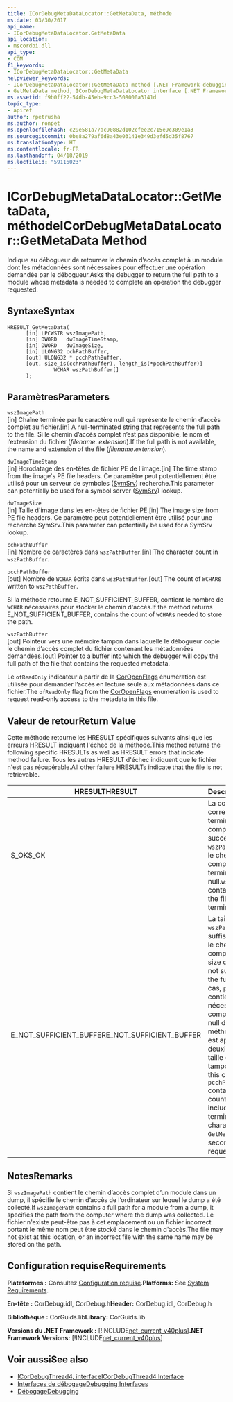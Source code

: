 ```yaml
---
title: ICorDebugMetaDataLocator::GetMetaData, méthode
ms.date: 03/30/2017
api_name:
- ICorDebugMetaDataLocator.GetMetaData
api_location:
- mscordbi.dll
api_type:
- COM
f1_keywords:
- ICorDebugMetaDataLocator::GetMetaData
helpviewer_keywords:
- ICorDebugMetaDataLocator::GetMetaData method [.NET Framework debugging]
- GetMetaData method, ICorDebugMetaDataLocator interface [.NET Framework debugging]
ms.assetid: f9b0ff22-54db-45eb-9cc3-508000a3141d
topic_type:
- apiref
author: rpetrusha
ms.author: ronpet
ms.openlocfilehash: c29e581a77ac90882d102cfee2c715e9c309e1a3
ms.sourcegitcommit: 0be8a279af6d8a43e03141e349d3efd5d35f8767
ms.translationtype: HT
ms.contentlocale: fr-FR
ms.lasthandoff: 04/18/2019
ms.locfileid: "59116023"
---
```

# <a name="icordebugmetadatalocatorgetmetadata-method"></a><span data-ttu-id="9beaa-102">ICorDebugMetaDataLocator::GetMetaData, méthode</span><span class="sxs-lookup"><span data-stu-id="9beaa-102">ICorDebugMetaDataLocator::GetMetaData Method</span></span>
<span data-ttu-id="9beaa-103">Indique au débogueur de retourner le chemin d’accès complet à un module dont les métadonnées sont nécessaires pour effectuer une opération demandée par le débogueur.</span><span class="sxs-lookup"><span data-stu-id="9beaa-103">Asks the debugger to return the full path to a module whose metadata is needed to complete an operation the debugger requested.</span></span>  
  
## <a name="syntax"></a><span data-ttu-id="9beaa-104">Syntaxe</span><span class="sxs-lookup"><span data-stu-id="9beaa-104">Syntax</span></span>  
  
```  
HRESULT GetMetaData(  
      [in] LPCWSTR wszImagePath,  
      [in] DWORD   dwImageTimeStamp,  
      [in] DWORD   dwImageSize,  
      [in] ULONG32 cchPathBuffer,  
      [out] ULONG32 * pcchPathBuffer,  
      [out, size_is(cchPathBuffer), length_is(*pcchPathBuffer)]  
               WCHAR wszPathBuffer[]  
      );  
```  
  
## <a name="parameters"></a><span data-ttu-id="9beaa-105">Paramètres</span><span class="sxs-lookup"><span data-stu-id="9beaa-105">Parameters</span></span>  
 `wszImagePath`  
 <span data-ttu-id="9beaa-106">[in] Chaîne terminée par le caractère null qui représente le chemin d’accès complet au fichier.</span><span class="sxs-lookup"><span data-stu-id="9beaa-106">[in] A null-terminated string that represents the full path to the file.</span></span> <span data-ttu-id="9beaa-107">Si le chemin d’accès complet n’est pas disponible, le nom et l’extension du fichier (*filename*. *extension*).</span><span class="sxs-lookup"><span data-stu-id="9beaa-107">If the full path is not available, the name and extension of the file (*filename*.*extension*).</span></span>  
  
 `dwImageTimeStamp`  
 <span data-ttu-id="9beaa-108">[in] Horodatage des en-têtes de fichier PE de l'image.</span><span class="sxs-lookup"><span data-stu-id="9beaa-108">[in] The time stamp from the image's PE file headers.</span></span> <span data-ttu-id="9beaa-109">Ce paramètre peut potentiellement être utilisé pour un serveur de symboles ([SymSrv](/windows/desktop/debug/using-symsrv)) recherche.</span><span class="sxs-lookup"><span data-stu-id="9beaa-109">This parameter can potentially be used for a symbol server ([SymSrv](/windows/desktop/debug/using-symsrv)) lookup.</span></span>  
  
 `dwImageSize`  
 <span data-ttu-id="9beaa-110">[in] Taille d'image dans les en-têtes de fichier PE.</span><span class="sxs-lookup"><span data-stu-id="9beaa-110">[in] The image size from PE file headers.</span></span> <span data-ttu-id="9beaa-111">Ce paramètre peut potentiellement être utilisé pour une recherche SymSrv.</span><span class="sxs-lookup"><span data-stu-id="9beaa-111">This parameter can potentially be used for a SymSrv lookup.</span></span>  
  
 `cchPathBuffer`  
 <span data-ttu-id="9beaa-112">[in] Nombre de caractères dans `wszPathBuffer`.</span><span class="sxs-lookup"><span data-stu-id="9beaa-112">[in] The character count in `wszPathBuffer`.</span></span>  
  
 `pcchPathBuffer`  
 <span data-ttu-id="9beaa-113">[out] Nombre de `WCHAR` écrits dans `wszPathBuffer`.</span><span class="sxs-lookup"><span data-stu-id="9beaa-113">[out] The count of `WCHAR`s written to `wszPathBuffer`.</span></span>  
  
 <span data-ttu-id="9beaa-114">Si la méthode retourne E_NOT_SUFFICIENT_BUFFER, contient le nombre de `WCHAR` nécessaires pour stocker le chemin d'accès.</span><span class="sxs-lookup"><span data-stu-id="9beaa-114">If the method returns E_NOT_SUFFICIENT_BUFFER, contains the count of `WCHAR`s needed to store the path.</span></span>  
  
 `wszPathBuffer`  
 <span data-ttu-id="9beaa-115">[out] Pointeur vers une mémoire tampon dans laquelle le débogueur copie le chemin d’accès complet du fichier contenant les métadonnées demandées.</span><span class="sxs-lookup"><span data-stu-id="9beaa-115">[out] Pointer to a buffer into which the debugger will copy the full path of the file that contains the requested metadata.</span></span>  
  
 <span data-ttu-id="9beaa-116">Le `ofReadOnly` indicateur à partir de la [CorOpenFlags](../../../../docs/framework/unmanaged-api/metadata/coropenflags-enumeration.md) énumération est utilisée pour demander l’accès en lecture seule aux métadonnées dans ce fichier.</span><span class="sxs-lookup"><span data-stu-id="9beaa-116">The `ofReadOnly` flag from the [CorOpenFlags](../../../../docs/framework/unmanaged-api/metadata/coropenflags-enumeration.md) enumeration is used to request read-only access to the metadata in this file.</span></span>  
  
## <a name="return-value"></a><span data-ttu-id="9beaa-117">Valeur de retour</span><span class="sxs-lookup"><span data-stu-id="9beaa-117">Return Value</span></span>  
 <span data-ttu-id="9beaa-118">Cette méthode retourne les HRESULT spécifiques suivants ainsi que les erreurs HRESULT indiquant l'échec de la méthode.</span><span class="sxs-lookup"><span data-stu-id="9beaa-118">This method returns the following specific HRESULTs as well as HRESULT errors that indicate method failure.</span></span> <span data-ttu-id="9beaa-119">Tous les autres HRESULT d'échec indiquent que le fichier n'est pas récupérable.</span><span class="sxs-lookup"><span data-stu-id="9beaa-119">All other failure HRESULTs indicate that the file is not retrievable.</span></span>  
  
|<span data-ttu-id="9beaa-120">HRESULT</span><span class="sxs-lookup"><span data-stu-id="9beaa-120">HRESULT</span></span>|<span data-ttu-id="9beaa-121">Description</span><span class="sxs-lookup"><span data-stu-id="9beaa-121">Description</span></span>|  
|-------------|-----------------|  
|<span data-ttu-id="9beaa-122">S_OK</span><span class="sxs-lookup"><span data-stu-id="9beaa-122">S_OK</span></span>|<span data-ttu-id="9beaa-123">La commande s'est correctement terminée.</span><span class="sxs-lookup"><span data-stu-id="9beaa-123">The method completed successfully.</span></span> <span data-ttu-id="9beaa-124">`wszPathBuffer` contient le chemin d'accès complet au fichier et se termine par le caractère null.</span><span class="sxs-lookup"><span data-stu-id="9beaa-124">`wszPathBuffer` contains the full path to the file and is null-terminated.</span></span>|  
|<span data-ttu-id="9beaa-125">E_NOT_SUFFICIENT_BUFFER</span><span class="sxs-lookup"><span data-stu-id="9beaa-125">E_NOT_SUFFICIENT_BUFFER</span></span>|<span data-ttu-id="9beaa-126">La taille actuelle de `wszPathBuffer` n’est pas suffisante pour contenir le chemin d’accès complet.</span><span class="sxs-lookup"><span data-stu-id="9beaa-126">The current size of `wszPathBuffer` is not sufficient to hold the full path.</span></span> <span data-ttu-id="9beaa-127">Dans ce cas, `pcchPathBuffer` contient le nombre nécessaire de `WCHAR`, y compris le caractère null de fin, et la méthode `GetMetaData` est appelée une deuxième fois avec la taille de mémoire tampon demandée.</span><span class="sxs-lookup"><span data-stu-id="9beaa-127">In this case, `pcchPathBuffer` contains the needed count of `WCHAR`s, including the terminating null character, and `GetMetaData` is called a second time with the requested buffer size.</span></span>|  
  
## <a name="remarks"></a><span data-ttu-id="9beaa-128">Notes</span><span class="sxs-lookup"><span data-stu-id="9beaa-128">Remarks</span></span>  
 <span data-ttu-id="9beaa-129">Si `wszImagePath` contient le chemin d’accès complet d’un module dans un dump, il spécifie le chemin d’accès de l’ordinateur sur lequel le dump a été collecté.</span><span class="sxs-lookup"><span data-stu-id="9beaa-129">If `wszImagePath` contains a full path for a module from a dump, it specifies the path from the computer where the dump was collected.</span></span> <span data-ttu-id="9beaa-130">Le fichier n'existe peut-être pas à cet emplacement ou un fichier incorrect portant le même nom peut être stocké dans le chemin d'accès.</span><span class="sxs-lookup"><span data-stu-id="9beaa-130">The file may not exist at this location, or an incorrect file with the same name may be stored on the path.</span></span>  
  
## <a name="requirements"></a><span data-ttu-id="9beaa-131">Configuration requise</span><span class="sxs-lookup"><span data-stu-id="9beaa-131">Requirements</span></span>  
 <span data-ttu-id="9beaa-132">**Plateformes :** Consultez [Configuration requise](../../../../docs/framework/get-started/system-requirements.md).</span><span class="sxs-lookup"><span data-stu-id="9beaa-132">**Platforms:** See [System Requirements](../../../../docs/framework/get-started/system-requirements.md).</span></span>  
  
 <span data-ttu-id="9beaa-133">**En-tête :** CorDebug.idl, CorDebug.h</span><span class="sxs-lookup"><span data-stu-id="9beaa-133">**Header:** CorDebug.idl, CorDebug.h</span></span>  
  
 <span data-ttu-id="9beaa-134">**Bibliothèque :** CorGuids.lib</span><span class="sxs-lookup"><span data-stu-id="9beaa-134">**Library:** CorGuids.lib</span></span>  
  
 <span data-ttu-id="9beaa-135">**Versions du .NET Framework :** [!INCLUDE[net_current_v40plus](../../../../includes/net-current-v40plus-md.md)]</span><span class="sxs-lookup"><span data-stu-id="9beaa-135">**.NET Framework Versions:** [!INCLUDE[net_current_v40plus](../../../../includes/net-current-v40plus-md.md)]</span></span>  
  
## <a name="see-also"></a><span data-ttu-id="9beaa-136">Voir aussi</span><span class="sxs-lookup"><span data-stu-id="9beaa-136">See also</span></span>

- [<span data-ttu-id="9beaa-137">ICorDebugThread4, interface</span><span class="sxs-lookup"><span data-stu-id="9beaa-137">ICorDebugThread4 Interface</span></span>](../../../../docs/framework/unmanaged-api/debugging/icordebugthread4-interface.md)
- [<span data-ttu-id="9beaa-138">Interfaces de débogage</span><span class="sxs-lookup"><span data-stu-id="9beaa-138">Debugging Interfaces</span></span>](../../../../docs/framework/unmanaged-api/debugging/debugging-interfaces.md)
- [<span data-ttu-id="9beaa-139">Débogage</span><span class="sxs-lookup"><span data-stu-id="9beaa-139">Debugging</span></span>](../../../../docs/framework/unmanaged-api/debugging/index.md)
